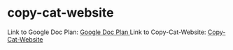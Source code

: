 # copy-cat-website
Link to Google Doc Plan: <a href="https://docs.google.com/document/d/1yLjvsHZhocJD7ogowBOFbikKWTp5ZqGcsyL0uI-5Ywg/edit?usp=sharing"> Google Doc Plan </a>
Link to Copy-Cat-Website: <a href="https://8ca1a81a9b824dd5bc35b72593ecdcf1.vfs.cloud9.us-west-2.amazonaws.com/_static/web-design/copy-cat-website/index.html?_c9_id=livepreview0&_c9_host=https://us-west-2.console.aws.amazon.com"> Copy-Cat-Website </a>
